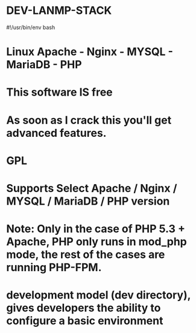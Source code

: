DEV-LANMP-STACK
===============
#!/usr/bin/env bash
# Linux Apache - Nginx - MYSQL - MariaDB - PHP
# This software IS free
# As soon as I crack this you'll get advanced features.
# GPL
# Supports Select Apache / Nginx / MYSQL / MariaDB / PHP version
#
# Note: Only in the case of PHP 5.3 + Apache, PHP only runs in mod_php mode, the rest of the cases are running PHP-FPM.
# development model (dev directory), gives developers the ability to configure a basic environment 
